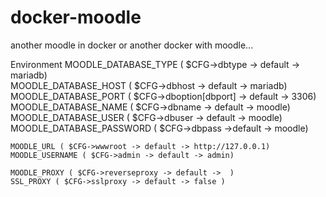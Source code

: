 # docker-moodle
another moodle in docker or another docker with moodle...


Environment 
    MOODLE_DATABASE_TYPE ( $CFG->dbtype -> default -> mariadb)  
    MOODLE_DATABASE_HOST ( $CFG->dbhost -> default -> mariadb)
    MOODLE_DATABASE_PORT ( $CFG->dboption[dbport] -> default -> 3306) 
    MOODLE_DATABASE_NAME ( $CFG->dbname -> default -> moodle) 
    MOODLE_DATABASE_USER ( $CFG->dbuser -> default -> moodle) 
    MOODLE_DATABASE_PASSWORD ( $CFG->dbpass ->default -> moodle) 

    MOODLE_URL ( $CFG->wwwroot -> default -> http://127.0.0.1) 
    MOODLE_USERNAME ( $CFG->admin -> default -> admin) 

    MOODLE_PROXY ( $CFG->reverseproxy -> default ->  )
    SSL_PROXY ( $CFG->sslproxy -> default -> false )
